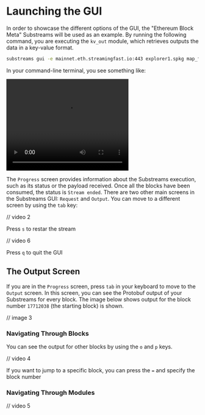 # Launching the GUI

In order to showcase the different options of the GUI, the "Ethereum Block Meta" Substreams will be used as an example.
By running the following command, you are executing the `kv_out` module, which retrieves outputs the data in a key-value format.

```bash
substreams gui -e mainnet.eth.streamingfast.io:443 explorer1.spkg map_filter_transactions --start-block 17712038 --stop-block +100
```

In your command-line terminal, you see something like:

<video width="320" height="240" controls>
  <source src="../.gitbook/assets/videos/block1.mp4ss" type="video/mp4">
  Your browser does not support the video tag.
</video>

The `Progress` screen provides information about the Substreams execution, such as its status or the payload received. Once all the blocks have been consumed, the status is `Stream ended`.
There are two other main screens in the Substreams GUI: `Request` and `Output`. You can move to a different screen by using the `tab` key:

// video 2


Press `s` to restar the stream

// video 6

Press `q` to quit the GUI

## The Output Screen

If you are in the `Progress` screen, press `tab` in your keyboard to move to the `Output` screen. In this screen, you can see the Protobuf output of your Substreams for every block. The image below shows output for the block number `17712038` (the starting block) is shown.

// image 3

### Navigating Through Blocks

You can see the output for other blocks by using the `o` and `p` keys.

// video 4

If you want to jump to a specific block, you can press the `=` and specify the block number

### Navigating Through Modules

// video 5




